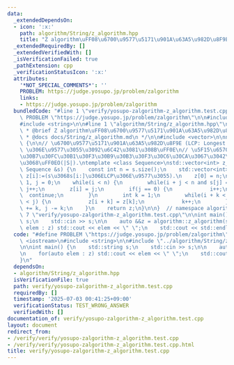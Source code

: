 ```yaml
---
data:
  _extendedDependsOn:
  - icon: ':x:'
    path: algorithm/String/z_algorithm.hpp
    title: "Z algorithm\uFF08\u6700\u9577\u5171\u901A\u63A5\u982D\u8F9E\uFF09"
  _extendedRequiredBy: []
  _extendedVerifiedWith: []
  _isVerificationFailed: true
  _pathExtension: cpp
  _verificationStatusIcon: ':x:'
  attributes:
    '*NOT_SPECIAL_COMMENTS*': ''
    PROBLEM: https://judge.yosupo.jp/problem/zalgorithm
    links:
    - https://judge.yosupo.jp/problem/zalgorithm
  bundledCode: "#line 1 \"verify/yosupo-zalgorithm-z_algorithm.test.cpp\"\n#define\
    \ PROBLEM \"https://judge.yosupo.jp/problem/zalgorithm\"\n\n#include <iostream>\n\
    #include <string>\n\n#line 1 \"algorithm/String/z_algorithm.hpp\"\n\n\n\n/**\n\
    \ * @brief Z algorithm\uFF08\u6700\u9577\u5171\u901A\u63A5\u982D\u8F9E\uFF09\n\
    \ * @docs docs/String/z_algorithm.md\n */\n\n#include <vector>\n\nnamespace algorithm\
    \ {\n\n// \u6700\u9577\u5171\u901A\u63A5\u982D\u8F9E (LCP: Longest Common Prefix)\
    \ \u306E\u9577\u3055\u3092\u6C42\u3081\u308B\uFF0E\n// \u5F15\u6570\u306FSTL\u306E\
    \u30B7\u30FC\u30B1\u30F3\u30B9\u30B3\u30F3\u30C6\u30CA\u3067\u3042\u308B\u3053\
    \u3068\uFF0EO(|S|).\ntemplate <class Sequence>\nstd::vector<int> z_algorithm(const\
    \ Sequence &s) {\n    const int n = s.size();\n    std::vector<int> z(n);  //\
    \ z[i]:=(s\u3068s[i:]\u306ELCP\u306E\u9577\u3055).\n    z[0] = n;\n    int i =\
    \ 1, j = 0;\n    while(i < n) {\n        while(i + j < n and s[j] == s[i + j])\
    \ j++;\n        z[i] = j;\n        if(j == 0) {\n            i++;\n          \
    \  continue;\n        }\n        int k = 1;\n        while(i + k < n and k + z[k]\
    \ < j) {\n            z[i + k] = z[k];\n            k++;\n        }\n        i\
    \ += k, j -= k;\n    }\n    return z;\n}\n\n}  // namespace algorithm\n\n\n#line\
    \ 7 \"verify/yosupo-zalgorithm-z_algorithm.test.cpp\"\n\nint main() {\n    std::string\
    \ s;\n    std::cin >> s;\n\n    auto &&z = algorithm::z_algorithm(s);\n\n    for(auto\
    \ elem : z) std::cout << elem << \" \";\n    std::cout << std::endl;\n}\n"
  code: "#define PROBLEM \"https://judge.yosupo.jp/problem/zalgorithm\"\n\n#include\
    \ <iostream>\n#include <string>\n\n#include \"../algorithm/String/z_algorithm.hpp\"\
    \n\nint main() {\n    std::string s;\n    std::cin >> s;\n\n    auto &&z = algorithm::z_algorithm(s);\n\
    \n    for(auto elem : z) std::cout << elem << \" \";\n    std::cout << std::endl;\n\
    }\n"
  dependsOn:
  - algorithm/String/z_algorithm.hpp
  isVerificationFile: true
  path: verify/yosupo-zalgorithm-z_algorithm.test.cpp
  requiredBy: []
  timestamp: '2025-07-03 00:41:25+09:00'
  verificationStatus: TEST_WRONG_ANSWER
  verifiedWith: []
documentation_of: verify/yosupo-zalgorithm-z_algorithm.test.cpp
layout: document
redirect_from:
- /verify/verify/yosupo-zalgorithm-z_algorithm.test.cpp
- /verify/verify/yosupo-zalgorithm-z_algorithm.test.cpp.html
title: verify/yosupo-zalgorithm-z_algorithm.test.cpp
---
```

